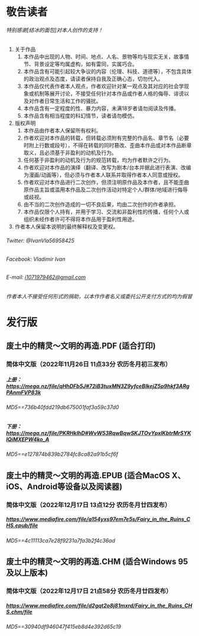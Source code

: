 # 敬告读者

###### *特别感谢[结冰的面包]对本人创作的支持！*
1. 关于作品
    1. 本作品中出现的人物、时间、地点、人名、景物等均与现实无关，故事情节、背景设定等均属虚构，如有雷同，实属巧合。
    2. 本作品含有可能引起较大争议的内容（伦理、科技、道德等），不包含具体的政治观点及态度，请读者保持自我及正确心态，切勿代入。
    3. 本作品仅代表作者本人观点，作者欢迎针对某一观点及其对应的社会学现象或机制等展开讨论，不接受任何针对本作品或作者人格的侮辱、诽谤以及对作者日常生活和工作的骚扰。
    4. 本作品含有一定程度的性、暴力内容，未满18岁者请勿阅读及传播。
    5. 本作品含有相当程度的科幻情节，读者请勿模仿。
2. 版权声明
    1. 本作品由作者本人保留所有权利。
    2. 作者欢迎对本作品的转载，但转载必须附有完整的作品名、章节名（必要时附上行数或段号），不得在转载的同时篡改、歪曲本作品或对本作品断章取义，且必须基于非盈利的动机及行为。
    3. 任何基于非盈利的动机及行为的规范转载，均为作者默许之行为。
    4. 作者欢迎对本作品的演绎（翻译、改写为剧本/台本并据此进行表演、改编为漫画/动画等），但必须与作者本人联系并取得作者本人同意或授权。
    5. 作者欢迎对本作品进行二次创作，但须注明原作品及本作者，且不能歪曲原作品主旨或滥用本作品及二次创作活动对特定个人/群体/地域进行侮辱或歧视。
    6. 由不当的二次创作造成的一切不良后果，均由二次创作的作者承担。
    7. 本作品仅限个人持有，并用于学习、交流和非盈利性的传播，任何个人或组织未经作者许可不得将本作品用于盈利性用途。
3. 作者本人保留本说明的最终解释权及变更权。

###### *Twitter: @IvanVla56958425*
###### *Facebook: Vladimir Ivan*
###### *E-mail: i1071979462@gmail.com*
###### *作者本人不接受任何形式的捐助，以本作作者名义或委托公开支付方式的均为假冒*

# 发行版
## 废土中的精灵～文明的再造.PDF (适合打印)
### 简体中文版（2022年11月26日 11点33分 农历冬月初三发布）
##### 上册：https://mega.nz/file/qHhDFb5J#72iB3tuxMN3Z9yfceBlkejZ5p9hkf3ARgPAnmFVP83k
###### *MD5==736b40fdd219db675001faf3a59c37d0*
##### 下册：https://mega.nz/file/PKRHkIhD#WvW53RqwBqwSKJTOvYpxlKbtrMrSYKlQiMXEPW4ko_A
###### *MD5==e127874b839b2784fc8ca82a91b5cf6f*
## 废土中的精灵～文明的再造.EPUB (适合MacOS X、iOS、Android等设备以及阅读器)
### 简体中文版（2022年12月17日 13点12分 农历冬月廿四发布）
##### https://www.mediafire.com/file/a154yxs97em7e5s/Fairy_in_the_Ruins_CHS.epub/file
###### *MD5==4c11113ca7e28f9231a7fa3b2f4c36ad*
## 废土中的精灵～文明的再造.CHM (适合Windows 95及以上版本)
### 简体中文版（2022年12月17日 21点58分 农历冬月廿四发布）
##### https://www.mediafire.com/file/d2gqt2o8j81mxrd/Fairy_in_the_Ruins_CHS.chm/file
###### *MD5==30940df946047f415eb8d4e392d65c19*
